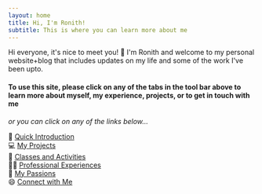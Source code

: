 ```yaml
---
layout: home
title: Hi, I'm Ronith!
subtitle: This is where you can learn more about me
---
```

Hi everyone, it's nice to meet you! 👋 I'm Ronith and welcome to my personal website+blog that includes updates on my life and some of the work I've been upto. 

#### To use this site, please click on any of the tabs in the tool bar above to learn more about myself, my experience, projects, or to get in touch with me

*or you can click on any of the links below...*

👋 [Quick Introduction](https://ronithgan.github.io/aboutme/)       
💻 [My Projects](https://ronithgan.github.io/projects/)       
🏫 [Classes and Activities](https://ronithgan.github.io/education/)         
👨‍💼 [Professional Experiences](https://ronithgan.github.io/experience/)       
🧠 [My Passions](https://ronithgan.github.io/passions/)         
😄 [Connect with Me](https://ronithgan.github.io/connect/)
